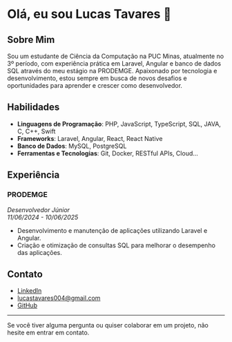 # Olá, eu sou Lucas Tavares 👋

## Sobre Mim

Sou um estudante de Ciência da Computação na PUC Minas, atualmente no 3º período, com experiência prática em Laravel, Angular e banco de dados SQL através do meu estágio na PRODEMGE. Apaixonado por tecnologia e desenvolvimento, estou sempre em busca de novos desafios e oportunidades para aprender e crescer como desenvolvedor.

## Habilidades

- **Linguagens de Programação**: PHP, JavaScript, TypeScript, SQL, JAVA, C, C++, Swift
- **Frameworks**: Laravel, Angular, React, React Native
- **Banco de Dados**: MySQL, PostgreSQL
- **Ferramentas e Tecnologias**: Git, Docker, RESTful APIs, Cloud...

## Experiência

### PRODEMGE
*Desenvolvedor Júnior*  
*11/06/2024 - 10/06/2025*  
- Desenvolvimento e manutenção de aplicações utilizando Laravel e Angular.
- Criação e otimização de consultas SQL para melhorar o desempenho das aplicações.
  
## Contato

- [LinkedIn](https://www.linkedin.com/in/tavaresslc/)
- [lucastavares004@gmail.com](mailto:lucastavares004@gmail.com)
- [GitHub](https://github.com/tavaresslc)

---

Se você tiver alguma pergunta ou quiser colaborar em um projeto, não hesite em entrar em contato.

